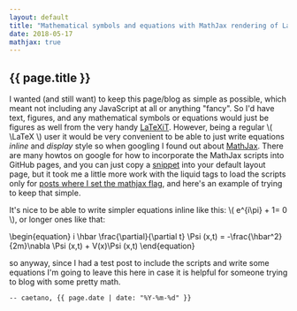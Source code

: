 ```yaml
---
layout: default
title: "Mathematical symbols and equations with MathJax rendering of LaTeX symbols"
date: 2018-05-17
mathjax: true
---
```


## {{ page.title }}

I  wanted (and still want) to keep this page/blog as simple as possible, which meant not including any JavaScript at all or anything "fancy". So I'd have text, figures, and any mathematical symbols or equations would just be figures as well from the very handy [LaTeXiT](https://www.chachatelier.fr/latexit/).
However, being a regular \\( \LaTeX \\) user it would be very convenient to be able to just write equations _inline_ and _display_ style so when googling I found out about [MathJax](https://www.mathjax.org/). There are many howtos on google for how to incorporate the MathJax scripts into GitHub pages, and you can just copy a [snippet](https://github.com/caesoma/caesoma.github.io/blob/master/_includes/mathjax.html) into your default layout page, but it took me a little more work with the liquid tags to load the scripts only for [posts where I set the mathjax flag](https://github.com/caesoma/caesoma.github.io/blob/master/index.html), and here's an example of trying to keep that simple.

It's nice to be able to write simpler equations inline like this: \\( e^{i\pi} + 1= 0 \\), or longer ones like that:

\\begin{equation}
  i \hbar \frac{\partial}{\partial t} \Psi (x,t) = -\frac{\hbar^2}{2m}\nabla \Psi (x,t) + V(x)\Psi (x,t)
\\end{equation}

so anyway, since I had a test post to include the scripts and write some equations I'm going to leave this here in case it is helpful for someone trying to blog with some pretty math.

<!-- [//]: # (comment) -->

`-- caetano, {{ page.date | date: "%Y-%m-%d" }}`
